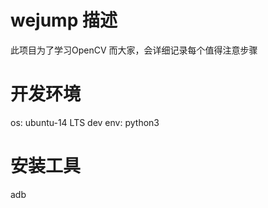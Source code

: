 # wejump 描述
此项目为了学习OpenCV 而大家，会详细记录每个值得注意步骤

# 开发环境
os: ubuntu-14 LTS
dev env: python3

# 安装工具
adb
```

```


